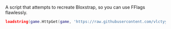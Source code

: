 A script that attempts to recreate Bloxstrap, so you can use FFlags flawlessly.

```lua
loadstring(game.HttpGet(game, 'https://raw.githubusercontent.com/vlctyy/Prismstrap/main/loader.lua', true))()
```
